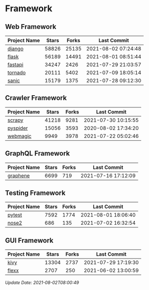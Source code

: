 # Framework

## Web Framework
| Project Name | Stars | Forks | Last Commit |
| ------------ | ----- | ----- | ----------- |
| [django](https://github.com/django/django) | 58826 | 25135 | 2021-08-02 07:24:48 |
| [flask](https://github.com/pallets/flask) | 56189 | 14491 | 2021-08-01 08:51:44 |
| [fastapi](https://github.com/tiangolo/fastapi) | 34247 | 2426 | 2021-07-29 21:03:57 |
| [tornado](https://github.com/tornadoweb/tornado) | 20111 | 5402 | 2021-07-09 18:05:14 |
| [sanic](https://github.com/sanic-org/sanic) | 15179 | 1375 | 2021-07-28 09:12:30 |

## Crawler Framework
| Project Name | Stars | Forks | Last Commit |
| ------------ | ----- | ----- | ----------- |
| [scrapy](https://github.com/scrapy/scrapy) | 41218 | 9281 | 2021-07-30 10:15:55 |
| [pyspider](https://github.com/binux/pyspider) | 15056 | 3593 | 2020-08-02 17:34:20 |
| [webmagic](https://github.com/code4craft/webmagic) | 9949 | 3978 | 2021-07-22 05:02:46 |

## GraphQL Framework
| Project Name | Stars | Forks | Last Commit |
| ------------ | ----- | ----- | ----------- |
| [graphene](https://github.com/graphql-python/graphene) | 6699 | 719 | 2021-07-16 17:12:09 |

## Testing Framework
| Project Name | Stars | Forks | Last Commit |
| ------------ | ----- | ----- | ----------- |
| [pytest](https://github.com/pytest-dev/pytest) | 7592 | 1774 | 2021-08-01 18:06:40 |
| [nose2](https://github.com/nose-devs/nose2) | 686 | 135 | 2021-07-02 16:32:54 |

## GUI Framework
| Project Name | Stars | Forks | Last Commit |
| ------------ | ----- | ----- | ----------- |
| [kivy](https://github.com/kivy/kivy) | 13304 | 2737 | 2021-07-29 17:19:30 |
| [flexx](https://github.com/flexxui/flexx) | 2707 | 250 | 2021-06-02 13:00:59 |

*Update Date: 2021-08-02T08:00:49*